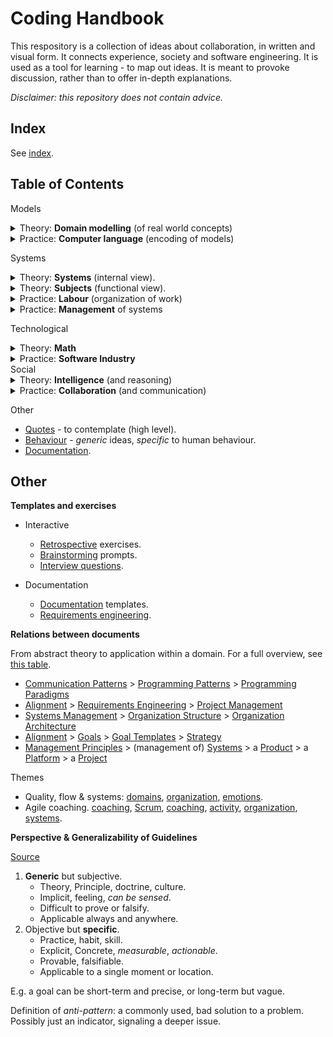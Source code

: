 # Coding Handbook

This respository is a collection of ideas about collaboration, in written and visual form. It connects experience, society and software engineering. It is used as a tool for learning - to map out ideas. It is meant to provoke discussion, rather than to offer in-depth explanations.

*Disclaimer: this repository does not contain advice.*

## Index

See [index](index.md).

## Table of Contents

Models

<details>
<summary>Theory: <b>Domain modelling</b> (of real world concepts)</summary>
<ul style="margin: 1em;">
<li><a href="domain-modelling/domain-driven-design.md">Domain-Driven-Design</a>- examples of DDD using OOP and FP.</li>
<li><a href="domain-modelling/relations.md">Functions and Relationships</a></li>
<li><a href="domain-modelling/programming-patterns.md">Programming Patterns</a> - common programming, application and system architecture patterns.</li>
</ul>o
</details>
<details>
<summary>Practice: <b>Computer language</b> (encoding of models)</summary>
<ul style="margin: 1em;">
<li><a href="domain-modelling/style-guide.md">Style Guide</a> - a prescriptive guide for programming (low level)</li>
<li><a href="domain-modelling/language-spec.md">Language Specification</a> - this can be implemented as a library or a new language.</li>
<li><a href="domain-modelling/programming-patterns-functional.md">Functional Programming Patterns</a></li>
<li><a href="domain-modelling/programming-paradigms.md">Programming Paradigms</a> - a comparison of OOP and FP.</li>
</ul>
</details>

Systems

<details>
<summary>Theory: <b>Systems</b> (internal view).</summary>
<ul style="margin: 1em;">
<li><a href="systems/system.md">Systems</a> and organization</li>
<ul style="margin: 0;">
  <li><a href="systems/structure.md">Structure</a> and topology</li>
  <li><a href="systems/relations.md">Relations</a></li>
  <li><a href="systems/scale.md">Scale</a></li>
  <li><a href="systems/platform">Platforms</a></li>
</ul>
<li><a href="systems/systems-management.md">Systems</a> Management</li>
<li><a href="systems/communication-patterns.md">Communication Patterns</a> for humans and computers</li>
</ul>
</details>
<details>
<summary>Theory: <b>Subjects</b> (functional view).</summary>
<ul style="margin: 1em;">
<li><a href="subjects/identity.md">Identity</a></li>
<li><a href="subjects/change.md">Behaviour</a></li>
<li><a href="subjects/activity.md">Activity</a></li>
<li><a href="alignment/goals.md">Goals</a></li>
</ul>
</details>
<details>
<summary>Practice: <b>Labour</b> (organization of work)</summary>
<ul style="margin: 1em;">
<li><a href="legacy/labour.md">Labour</a></li>
<li><a href="labour/terminology.md">Terminology</a></li>
 <ul style="margin: 0;">
   <li><a href="labour/products-projects-initiatives.md">Products, projects, initiatives</a></li>
    <li><a href="labour/lifecycle.md">Product Lifecycle</a></li>
  </ul>
<li><a href="legacy/realization.md">Realization</a></li>
<ul style="margin: 0;">
 <li><a href="labour/discovery.md">Discovery</a></li>
  <ul style="margin: 0;">
    <li><a href="alignment/goals.md">Goals</a></li>
    <li><a href="legacy/planning.md">Planning</a></li>
    <li><a href="labour/bets.md">Bets</a></li>
  </ul>
 <li><a>Delivery</a></li>
  <ul style="margin: 0;">
    <li><a href="labour/increments.md">Increments</a></li>
    <li><a href="legacy/initiatives.md">Initiatives</a></li>
    <li><a href="labour/project-requirements.md">Project Requirements</a></li>
  </ul>
</ul>
</ul>
</details>
<details>
<summary>Practice: <b>Management</b> of systems</summary>
<ul style="margin: 1em;">
  <li><a href="alignment/alignment.md">Alignment</a></li>
  <li><a href="alignment/goals.md">Goals</a></li>
  <li><a href="management/management-principles.md">Principles</a></li>
<ul style="margin: 0;">
  <li><a href="management/product-management.md">Product Management</a></li>
  <li><a href="legacy/project-management.md">Project Management</a></li>
  <li><a href="legacy/change-management.md">Change Management</a></li>
  <li><a href="management/risk-management.md">Risk Management</a></li>
</ul>
<li><a href="alignment/goal-templates.md">Goals setting</a></li>
</ul>
</details>

Technological

<details>
<summary>Theory: <b>Math</b></summary>
<ul style="margin: 1em;">
<li>Mathematical <a href="math/models.md">Models</a>.</li>
<li><a href="math/forces.md">Forces</a>.</li>
<li><a href="math/waves.md">Waves</a> (periodic processes).</li>
<li><a href="math/signal-processing.md">Signal Processing</a> (sinoids).</li>
</ul>
</details>
<details>
<summary>Practice: <b>Software Industry</b></summary>
<ul style="margin: 1em;">
<li><a href="software-industry/security.md">Security</a>.</li>
<li>Software <a href="software-industry/software-engineering.md">Engineering</a>.</li>
<li>Software <a href="software-industry/software-domains.md">Domains</a>.</li>
<li>Software <a href="software-industry/software-development-cycle.md">Development Cycle</a>.</li>
</ul>
</details>
Social

<details>
<summary>Theory: <b>Intelligence</b> (and reasoning)</summary>
<ul style="margin: 1em;">
<li><a href="intelligence/knowledge.md">Knowledge</a> (and truth).</li>
<li><a href="intelligence/creativity-templates.md">Creativity</a> (exercises for brainstorming).</li>
<li><a href="intelligence/learning.md">Learning</a> (change and improvement).</li>
<li><a href="intelligence/modelling.md">Models</a> and modelling principles.</li>
</ul>
</details>
<details>
<summary>Practice: <b>Collaboration</b> (and communication)</summary>
<ul style="margin: 1em;">
<li>Communication</li>
<ul style="margin: 0;">
  <li><a href="communication/principles.md">Communication principles</a> (human communication).</li>
  <li><a href="collaboration/messaging.md">Messaging</a> (verbally or non-verbally).</li>
  <li><a href="collaboration/interview-questions.md">Interview Questions</a> (discovery).</li>
  <li><a href="teams/retrospectives.md">Retrospective</a> exercises for reflection for groups.</li>
</ul>
<li>Creating value</li>
<ul style="margin: 0;">
  <li><a href="legacy/labour.md">Labour</a> (work and management of work).</li>
  <li><a href="systems/system.md">Organization</a> (identity)</li>
  <li><a href="systems/teams.md">Teams</a> (structure and effectiveness)</li>
</ul>
</ul>
</details>

Other

- [Quotes](quotes.md) - to contemplate (high level).
- [Behaviour](behaviour.md) - *generic* ideas, *specific* to human behaviour.
- [Documentation](documentation.md).

## Other

**Templates and exercises**

- Interactive
  - [Retrospective](teams/retrospectives.md) exercises.
  - [Brainstorming](intelligence/creativity-templates.md#Prompts) prompts.
  - [Interview questions](collaboration/interview-questions.md).

- Documentation
  - [Documentation](documentation.md#Templates) templates.
  - [Requirements engineering](organization/requirements.md).

**Relations between documents**

From abstract theory to application within a domain. For a full overview, see [this table](software-industry/software-domains-table.md).

- [Communication Patterns](systems/communication-patterns.md) > [Programming Patterns](domain-modelling/programming-patterns.md) > [Programming Paradigms](domain-modelling/programming-paradigms.md)
- [Alignment](alignment/alignment.md)  > [Requirements Engineering](organization/requirements.md) > [Project Management](legacy/project-management.md)
- [Systems Management](systems/systems-management.md) > [Organization Structure](systems/structure.md) > [Organization Architecture](organization-architecture.md)
- [Alignment](alignment/alignment.md) > [Goals](alignment/goals.md) > [Goal Templates](alignment/goal-templates.md) > [Strategy](legacy/alignment-strategy.md)
- [Management Principles](management/management-principles.md) > (management of)  [Systems](systems/systems-management.md) > a [Product](management/product-management.md) > a [Platform](organization/platform) > a [Project](legacy/project-management.md)

Themes

- Quality, flow & systems: [domains](reality/structure.md), [organization](systems/system.md), [emotions](psychology/emotions.md).
- Agile coaching. [coaching](communication/coaching.md), [Scrum](collaboration/scrum-guide), [coaching](communication/coaching.md), [activity](subject/activity.md), [organization](systems/system.md), [systems](systems/systems-management.md).

**Perspective & Generalizability of Guidelines**

[Source](https://twitter.com/johncutlefish/status/1406534814673477633)

1. **Generic** but subjective.
    - Theory, Principle, doctrine, culture.
    - Implicit, feeling, *can be sensed*.
    - Difficult to prove or falsify.
    - Applicable always and anywhere.
2. Objective but **specific**.
    - Practice, habit, skill.
    - Explicit, Concrete, *measurable*, *actionable*.
    - Provable, falsifiable.
    - Applicable to a single moment or location.

E.g. a goal can be short-term and precise, or long-term but vague.

Definition of *anti-pattern*: a commonly used, bad solution to a problem. Possibly just an indicator, signaling a deeper issue.
